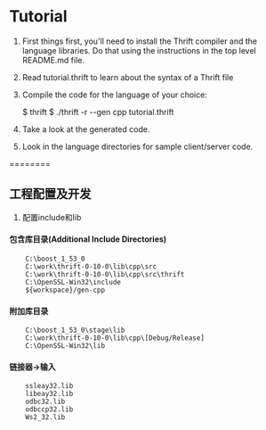 Tutorial
========

1) First things first, you'll need to install the Thrift compiler and the
   language libraries. Do that using the instructions in the top level
   README.md file.

2) Read tutorial.thrift to learn about the syntax of a Thrift file

3) Compile the code for the language of your choice:

     $ thrift
     $ ./thrift -r --gen cpp tutorial.thrift

4) Take a look at the generated code.

5) Look in the language directories for sample client/server code.

========

## 工程配置及开发

1. 配置include和lib

#### 包含库目录(Additional Include Directories)

````
    C:\boost_1_53_0
    C:\work\thrift-0-10-0\lib\cpp\src
    C:\work\thrift-0-10-0\lib\cpp\src\thrift
    C:\OpenSSL-Win32\include
    ${workspace}/gen-cpp
````

#### 附加库目录

````
    C:\boost_1_53_0\stage\lib
    C:\work\thrift-0-10-0\lib\cpp\[Debug/Release]
    C:\OpenSSL-Win32\lib
````
#### 链接器->输入

````
	ssleay32.lib
	libeay32.lib 
	odbc32.lib
	odbccp32.lib
	Ws2_32.lib 

````
